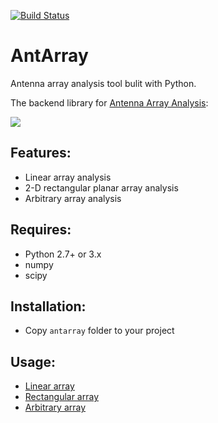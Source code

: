 [![Build Status](https://api.travis-ci.org/rookiepeng/antarray.svg?branch=master)](https://travis-ci.org/rookiepeng/antarray)

# AntArray

Antenna array analysis tool bulit with Python.

The backend library for [Antenna Array Analysis](https://github.com/rookiepeng/antenna-array-analysis):

![](https://github.com/rookiepeng/antenna-array-analysis/blob/master/docs/aaa_v1.0.0.gif)

## Features:

- Linear array analysis
- 2-D rectangular planar array analysis
- Arbitrary array analysis

## Requires:

- Python 2.7+ or 3.x
- numpy
- scipy

## Installation:

- Copy `antarray` folder to your project

## Usage:

- [Linear array](https://github.com/rookiepeng/antarray/blob/master/examples/linear-array.ipynb)
- [Rectangular array](https://github.com/rookiepeng/antarray/blob/master/examples/rectangular-planar-array.ipynb)
- [Arbitrary array](https://github.com/rookiepeng/antarray/blob/master/examples/arbitrary-array.ipynb)


